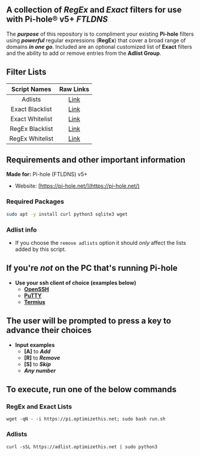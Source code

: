 ## A collection of *RegEx* and *Exact* filters for use with Pi-hole® v5+ *FTLDNS*

The ***purpose*** of this repository is to compliment your existing **Pi-hole** filters using ***powerful*** regular expressions (**RegEx**) that cover a broad range of domains ***in one go***. Included are an optional customized list of **Exact** filters and the ability to add or remove entries from the **Adlist Group**.

## Filter Lists

| Script Names | Raw Links |
| :----: | :----: |
| Adlists | [Link](https://raw.githubusercontent.com/slyfox1186/pihole-regex/main/domains/adlist/adlists.txt) |
| Exact Blacklist | [Link](https://raw.githubusercontent.com/slyfox1186/pihole-regex/main/domains/blacklist/exact-blacklist.txt) |
| Exact Whitelist | [Link](https://raw.githubusercontent.com/slyfox1186/pihole-regex/main/domains/whitelist/exact-whitelist.txt) |
| RegEx Blacklist | [Link](https://raw.githubusercontent.com/slyfox1186/pihole-regex/main/domains/blacklist/regex-blacklist.txt) |
| RegEx Whitelist | [Link](https://raw.githubusercontent.com/slyfox1186/pihole-regex/main/domains/whitelist/regex-whitelist.txt) |

## Requirements and other important information
**Made for:** Pi-hole (FTLDNS) v5+
  - Website: [https://pi-hole.net/](https://pi-hole.net/)

### Required Packages
```bash
sudo apt -y install curl python3 sqlite3 wget
```

### Adlist info
  - If you choose the `remove adlists` option it should *only* affect the lists added by this script.


## If you're *not* on the PC that's running Pi-hole
* **Use your ssh client of choice (examples below)**
  - **[OpenSSH](https://www.openssh.com/)**
  - **[PuTTY](https://www.putty.org/)**
  - **[Termius](https://termius.com/)**

## **The user will be prompted to press a key to advance their choices**
* **Input examples**
  - **[A]** to ***Add***
  - **[R]** to ***Remove***
  - **[S]** to ***Skip***
  - ***Any number***

## To execute, run one of the below commands

### RegEx and Exact Lists
```
wget -qN - -i https://pi.optimizethis.net; sudo bash run.sh
```
### Adlists
```
curl -sSL https://adlist.optimizethis.net | sudo python3
```
